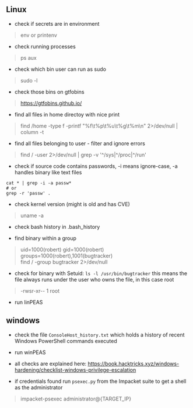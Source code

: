 ## Linux
- check if secrets are in environment
> env or printenv

- check running processes
> ps aux

- check which bin user can run as sudo
> sudo -l

- check those bins on gtfobins
> https://gtfobins.github.io/

- find all files in home directoy with nice print
> find /home -type f -printf "%f\t%p\t%u\t%g\t%m\n" 2>/dev/null | column -t

- find all files belonging to user - filter and ignore errors
> find / -user <USER> 2>/dev/null | grep -v '^/sys\|^/proc\|^/run'

- check if source code contains passwords, -i means ignore-case, -a handles binary like text files
```
cat * | grep -i -a passw*
# or
grep -r 'passw' .
```

- check kernel version (might is old and has CVE)
> uname -a

- check bash history in .bash_history

- find binary within a group
> uid=1000(robert) gid=1000(robert) groups=1000(robert),1001(bugtracker)  
> find / -group bugtracker 2>/dev/null

- check for binary with Setuid: `ls -l /usr/bin/bugtracker` this means the file always runs under the user who owns the file, in this case root
> -rwsr-xr-- 1 root

- run linPEAS

## windows

- check the file `ConsoleHost_history.txt` which holds a history of recent Windows PowerShell commands executed

- run winPEAS

- all checks are explained here: https://book.hacktricks.xyz/windows-hardening/checklist-windows-privilege-escalation

- if credentials found run `psexec.py` from the Impacket suite to get a shell as the administrator
> impacket-psexec administrator@{TARGET_IP}

